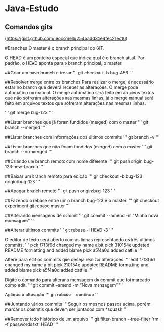 # Java-Estudo

## Comandos gits 
(https://gist.github.com/leocomelli/2545add34e4fec21ec16)
  

#Branches
O master é o branch principal do GIT.

O HEAD é um ponteiro especial que indica qual é o branch atual. Por padrão, o HEAD aponta para o branch principal, o master.

##Criar um novo branch e trocar
'''
git checkout -b bug-456
'''

##Resolver merge entre os branches
Para realizar o merge, é necessário estar no branch que deverá receber as alterações.
O merge pode automático ou manual. O merge automático será feito em arquivos textos que não sofreram alterações nas mesmas linhas,
já o merge manual será feito em arquivos textos que sofreram alterações nas mesmas linhas.

'''
git merge bug-123
'''

##Listar branches que já foram fundidos (merged) com o master
'''
git branch --merged
'''

##Listar branches com informações dos últimos commits
'''
git branch -v
'''

##Listar branches que não foram fundidos (merged) com o master
'''
git branch --no-merged
'''

##Criando um branch remoto com nome diferente
'''
git push origin bug-123:new-branch
'''

##Baixar um branch remoto para edição
'''
git checkout -b bug-123 origin/bug-123
'''

##Apagar branch remoto
'''
git push origin:bug-123
'''

##Fazendo o rebase entre um o branch bug-123 e o master.
'''
git checkout experiment
git rebase master
'''

##Alterando mensagens de commit
'''
git commit --amend -m "Minha nova mensagem"
'''

##Alterar últimos commits
'''
git rebase -i HEAD~3
'''

O editor de texto será aberto com as linhas representando os três últimos commits.
'''
pick f7f3f6d changed my name a bit
pick 310154e updated README formatting and added blame
pick a5f4a0d added catfile
'''

Altere para edit os commits que deseja realizar alterações.
'''
edit f7f3f6d changed my name a bit
pick 310154e updated README formatting and added blame
pick a5f4a0d added catfile
'''

Digite o comando para alterar a mensagem do commit que foi marcado como edit.
'''
git commit –amend -m “Nova mensagem”
'''

Aplique a alteração
'''
git rebase --continue
'''

##Juntando vários commits
'''
Seguir os mesmos passos acima, porém marcar os commtis que devem ser juntados com *squash
'''

##Remover todo histórico de um arquivo
'''
git filter-branch --tree-filter 'rm -f passwords.txt' HEAD
'''




















			
